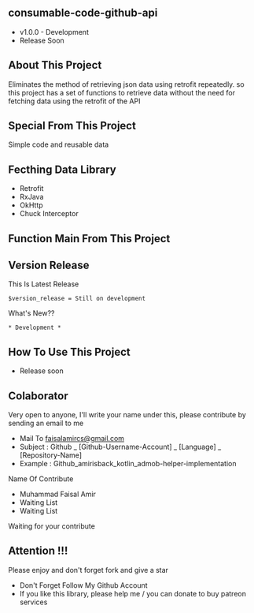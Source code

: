 ## consumable-code-github-api
- v1.0.0 - Development
- Release Soon

## About This Project
Eliminates the method of retrieving json data using retrofit repeatedly. so this project has a set of functions to retrieve data without the need for fetching data using the retrofit of the API

## Special From This Project
Simple code and reusable data

## Fecthing Data Library
- Retrofit
- RxJava
- OkHttp
- Chuck Interceptor

## Function Main From This Project

## Version Release
This Is Latest Release

    $version_release = Still on development

What's New??

    * Development *

## How To Use This Project
- Release soon

## Colaborator
Very open to anyone, I'll write your name under this, please contribute by sending an email to me

- Mail To faisalamircs@gmail.com
- Subject : Github _ [Github-Username-Account] _ [Language] _ [Repository-Name]
- Example : Github_amirisback_kotlin_admob-helper-implementation

Name Of Contribute
- Muhammad Faisal Amir
- Waiting List
- Waiting List

Waiting for your contribute

## Attention !!!
Please enjoy and don't forget fork and give a star
- Don't Forget Follow My Github Account
- If you like this library, please help me / you can donate to buy patreon services